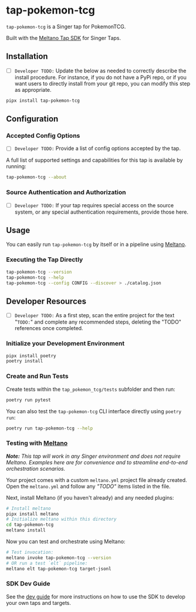 # tap-pokemon-tcg

`tap-pokemon-tcg` is a Singer tap for PokemonTCG.

Built with the [Meltano Tap SDK](https://sdk.meltano.com) for Singer Taps.

## Installation

- [ ] `Developer TODO:` Update the below as needed to correctly describe the install procedure. For instance, if you do not have a PyPi repo, or if you want users to directly install from your git repo, you can modify this step as appropriate.

```bash
pipx install tap-pokemon-tcg
```

## Configuration

### Accepted Config Options

- [ ] `Developer TODO:` Provide a list of config options accepted by the tap.

A full list of supported settings and capabilities for this
tap is available by running:

```bash
tap-pokemon-tcg --about
```

### Source Authentication and Authorization

- [ ] `Developer TODO:` If your tap requires special access on the source system, or any special authentication requirements, provide those here.

## Usage

You can easily run `tap-pokemon-tcg` by itself or in a pipeline using [Meltano](https://meltano.com/).

### Executing the Tap Directly

```bash
tap-pokemon-tcg --version
tap-pokemon-tcg --help
tap-pokemon-tcg --config CONFIG --discover > ./catalog.json
```

## Developer Resources

- [ ] `Developer TODO:` As a first step, scan the entire project for the text "`TODO:`" and complete any recommended steps, deleting the "TODO" references once completed.

### Initialize your Development Environment

```bash
pipx install poetry
poetry install
```

### Create and Run Tests

Create tests within the `tap_pokemon_tcg/tests` subfolder and
  then run:

```bash
poetry run pytest
```

You can also test the `tap-pokemon-tcg` CLI interface directly using `poetry run`:

```bash
poetry run tap-pokemon-tcg --help
```

### Testing with [Meltano](https://www.meltano.com)

_**Note:** This tap will work in any Singer environment and does not require Meltano.
Examples here are for convenience and to streamline end-to-end orchestration scenarios._

Your project comes with a custom `meltano.yml` project file already created. Open the `meltano.yml` and follow any _"TODO"_ items listed in
the file.

Next, install Meltano (if you haven't already) and any needed plugins:

```bash
# Install meltano
pipx install meltano
# Initialize meltano within this directory
cd tap-pokemon-tcg
meltano install
```

Now you can test and orchestrate using Meltano:

```bash
# Test invocation:
meltano invoke tap-pokemon-tcg --version
# OR run a test `elt` pipeline:
meltano elt tap-pokemon-tcg target-jsonl
```

### SDK Dev Guide

See the [dev guide](https://sdk.meltano.com/en/latest/dev_guide.html) for more instructions on how to use the SDK to 
develop your own taps and targets.
